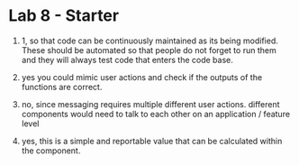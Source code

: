 # Lab 8 - Starter

1. 1, so that code can be continuously maintained as its being modified. These should be automated so that people do not forget to run them and they will always test code that enters the code base.

2. yes you could mimic user actions and check if the outputs of the functions are correct.

3. no, since messaging requires multiple different user actions. different components would need to talk to each other on an application / feature level

4. yes, this is a simple and reportable value that can be calculated within the component.